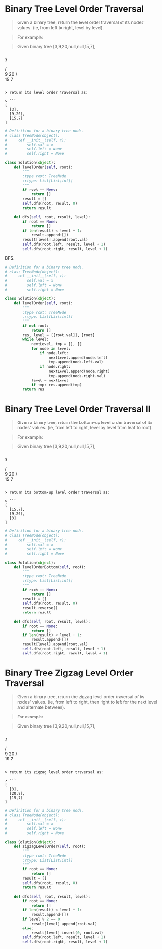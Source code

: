 # Binary Tree Level Order Traversal

> Given a binary tree, return the level order traversal of its nodes' values. (ie, from left to right, level by level).

> For example:

> Given binary tree [3,9,20,null,null,15,7],

> ```
    3
   / \
  9  20
    /  \
   15   7
```

> return its level order traversal as:

> ```
[
  [3],
  [9,20],
  [15,7]
]
```

```Python
# Definition for a binary tree node.
# class TreeNode(object):
#     def __init__(self, x):
#         self.val = x
#         self.left = None
#         self.right = None

class Solution(object):
    def levelOrder(self, root):
        """
        :type root: TreeNode
        :rtype: List[List[int]]
        """
        if root == None:
            return []
        result = []
        self.dfs(root, result, 0)
        return result
    
    def dfs(self, root, result, level):
        if root == None:
            return []
        if len(result) < level + 1:
            result.append([])
        result[level].append(root.val)
        self.dfs(root.left, result, level + 1)
        self.dfs(root.right, result, level + 1)
```

BFS.

```Python
# Definition for a binary tree node.
# class TreeNode(object):
#     def __init__(self, x):
#         self.val = x
#         self.left = None
#         self.right = None

class Solution(object):
    def levelOrder(self, root):
        """
        :type root: TreeNode
        :rtype: List[List[int]]
        """
        if not root:
            return []
        res, level = [[root.val]], [root]
        while level:
            nextLevel, tmp = [], []
            for node in level:
                if node.left:
                    nextLevel.append(node.left)
                    tmp.append(node.left.val)
                if node.right:
                    nextLevel.append(node.right)
                    tmp.append(node.right.val)
            level = nextLevel
            if tmp: res.append(tmp)
        return res
```

# Binary Tree Level Order Traversal II

> Given a binary tree, return the bottom-up level order traversal of its nodes' values. (ie, from left to right, level by level from leaf to root).

> For example:

> Given binary tree [3,9,20,null,null,15,7],

> ```
    3
   / \
  9  20
    /  \
   15   7
```

> return its bottom-up level order traversal as:

> ```
[
  [15,7],
  [9,20],
  [3]
]
```

```Python
# Definition for a binary tree node.
# class TreeNode(object):
#     def __init__(self, x):
#         self.val = x
#         self.left = None
#         self.right = None

class Solution(object):
    def levelOrderBottom(self, root):
        """
        :type root: TreeNode
        :rtype: List[List[int]]
        """
        if root == None:
            return []
        result = []
        self.dfs(root, result, 0)
        result.reverse()
        return result
    
    def dfs(self, root, result, level):
        if root == None:
            return []
        if len(result) < level + 1:
            result.append([])
        result[level].append(root.val)
        self.dfs(root.left, result, level + 1)
        self.dfs(root.right, result, level + 1)
```

# Binary Tree Zigzag Level Order Traversal

> Given a binary tree, return the zigzag level order traversal of its nodes' values. (ie, from left to right, then right to left for the next level and alternate between).

> For example:

> Given binary tree [3,9,20,null,null,15,7],

> ```
    3
   / \
  9  20
    /  \
   15   7
```

> return its zigzag level order traversal as:

> ```
[
  [3],
  [20,9],
  [15,7]
]
```

```Python
# Definition for a binary tree node.
# class TreeNode(object):
#     def __init__(self, x):
#         self.val = x
#         self.left = None
#         self.right = None

class Solution(object):
    def zigzagLevelOrder(self, root):
        """
        :type root: TreeNode
        :rtype: List[List[int]]
        """
        if root == None:
            return []
        result = []
        self.dfs(root, result, 0)
        return result
    
    def dfs(self, root, result, level):
        if root == None:
            return []
        if len(result) < level + 1:
            result.append([])
        if level % 2 == 0:
            result[level].append(root.val)
        else:
            result[level].insert(0, root.val)
        self.dfs(root.left, result, level + 1)
        self.dfs(root.right, result, level + 1)
```
